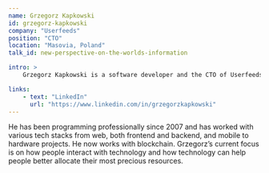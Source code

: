 ```yaml
---
name: Grzegorz Kapkowski
id: grzegorz-kapkowski
company: "Userfeeds"
position: "CTO"
location: "Masovia, Poland"
talk_id: new-perspective-on-the-worlds-information

intro: >
    Grzegorz Kapkowski is a software developer and the CTO of Userfeeds.

links:
    - text: "LinkedIn"
      url: "https://www.linkedin.com/in/grzegorzkapkowski"
---
```


He has been programming professionally since 2007 and has worked with various tech stacks from web, both frontend and backend, and mobile to hardware projects. He now works with blockchain. Grzegorz’s current focus is on how people interact with technology and how technology can help people better allocate their most precious resources.
